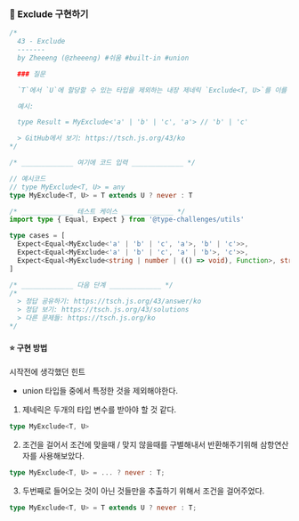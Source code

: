 ### 📌 Exclude 구현하기

```ts
/*
  43 - Exclude
  -------
  by Zheeeng (@zheeeng) #쉬움 #built-in #union

  ### 질문

  `T`에서 `U`에 할당할 수 있는 타입을 제외하는 내장 제네릭 `Exclude<T, U>`를 이를 사용하지 않고 구현하세요.

  예시:

  type Result = MyExclude<'a' | 'b' | 'c', 'a'> // 'b' | 'c'

  > GitHub에서 보기: https://tsch.js.org/43/ko
*/

/* _____________ 여기에 코드 입력 _____________ */

// 예시코드
// type MyExclude<T, U> = any
type MyExclude<T, U> = T extends U ? never : T

/* _____________ 테스트 케이스 _____________ */
import type { Equal, Expect } from '@type-challenges/utils'

type cases = [
  Expect<Equal<MyExclude<'a' | 'b' | 'c', 'a'>, 'b' | 'c'>>,
  Expect<Equal<MyExclude<'a' | 'b' | 'c', 'a' | 'b'>, 'c'>>,
  Expect<Equal<MyExclude<string | number | (() => void), Function>, string | number>>,
]

/* _____________ 다음 단계 _____________ */
/*
  > 정답 공유하기: https://tsch.js.org/43/answer/ko
  > 정답 보기: https://tsch.js.org/43/solutions
  > 다른 문제들: https://tsch.js.org/ko
*/

```

#### ⭐️ 구현 방법

시작전에 생각했던 힌트

- union 타입들 중에서 특정한 것을 제외해야한다.

1. 제네릭은 두개의 타입 변수를 받아야 할 것 같다.

```ts
type MyExclude<T, U>
```

2. 조건을 걸어서 조건에 맞을때 / 맞지 않을때를 구별해내서 반환해주기위해 삼항연산자를 사용해보았다.

```ts
type MyExclude<T, U> = ... ? never : T;
```

3. 두번째로 들어오는 것이 아닌 것들만을 추출하기 위해서 조건을 걸어주었다.

```ts
type MyExclude<T, U> = T extends U ? never : T;
```
